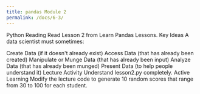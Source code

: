 ```yaml
---
title: pandas Module 2
permalink: /docs/6-3/
---
```


Python Reading
Read Lesson 2 from Learn Pandas Lessons.
Key Ideas
A data scientist must sometimes:

Create Data (if it doesn't already exist)
Access Data (that has already been created)
Manipulate or Munge Data (that has already been input)
Analyze Data (that has already been munged)
Present Data (to help people understand it)
Lecture Activity
Understand lesson2.py completely.
Active Learning
Modify the lecture code to generate 10 random scores that range from 30 to 100 for each student.

